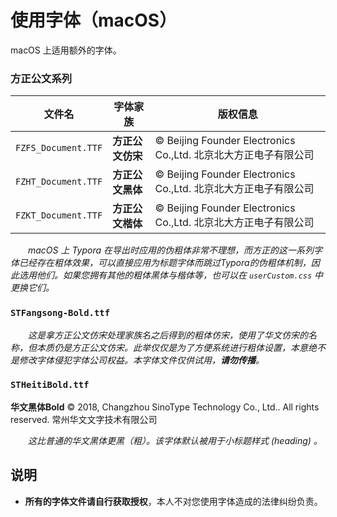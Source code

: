 # 使用字体（macOS）

macOS 上适用额外的字体。

### 方正公文系列

| 文件名              | 字体家族         | 版权信息                                                     |
| ------------------- | ---------------- | ------------------------------------------------------------ |
| `FZFS_Document.TTF` | **方正公文仿宋** | © Beijing Founder Electronics Co.,Ltd. 北京北大方正电子有限公司 |
| `FZHT_Document.TTF` | **方正公文黑体** | © Beijing Founder Electronics Co.,Ltd. 北京北大方正电子有限公司 |
| `FZKT_Document.TTF` | **方正公文楷体** | © Beijing Founder Electronics Co.,Ltd. 北京北大方正电子有限公司 |

　　*macOS 上 Typora 在导出时应用的伪粗体非常不理想，而方正的这一系列字体已经存在粗体效果，可以直接应用为标题字体而跳过Typora的伪粗体机制，因此选用他们。如果您拥有其他的粗体黑体与楷体等，也可以在  `userCustom.css`  中更换它们。*

### `STFangsong-Bold.ttf`  

　　*这是拿方正公文仿宋处理家族名之后得到的粗体仿宋，使用了华文仿宋的名称，但本质仍是方正公文仿宋。此举仅仅是为了方便系统进行粗体设置，本意绝不是修改字体侵犯字体公司权益。本字体文件仅供试用，**请勿传播**。*

### `STHeitiBold.ttf`  

**华文黑体Bold**  © 2018, Changzhou SinoType Technology Co., Ltd.. All rights reserved. 常州华文文字技术有限公司

　　*这比普通的华文黑体更黑（粗）。该字体默认被用于小标题样式 (heading) 。*

## 说明

*   **所有的字体文件请自行获取授权**，本人不对您使用字体造成的法律纠纷负责。